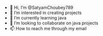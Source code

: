 - 👋 Hi, I’m @SatyamChoubey789
- 👀 I’m interested in creating projects
- 🌱 I’m currently learning java
- 💞️ I’m looking to collaborate on java projects 
- 📫 How to reach me through my email

<!---
SatyamChoubey789/SatyamChoubey789 is a ✨ special ✨ repository because its `README.md` (this file) appears on your GitHub profile.
You can click the Preview link to take a look at your changes.
--->
